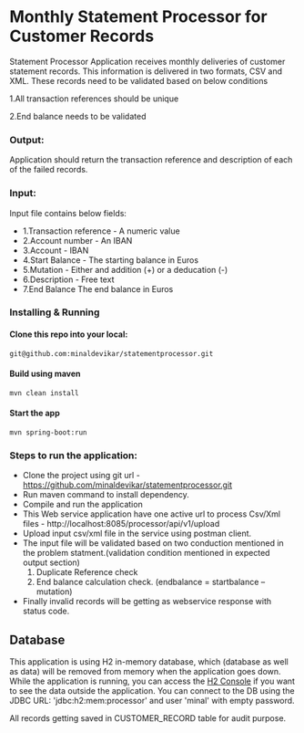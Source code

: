 # Monthly Statement Processor for Customer Records
 
Statement Processor Application receives monthly deliveries of customer statement records. This information is delivered in two formats, CSV and XML. These records need to be validated based on below conditions

  1.All transaction references should be unique
  
  2.End balance needs to be validated
  
  ### Output: 
  Application should return the transaction reference and description of each of the failed records.
  
  ### Input:
  
  Input file contains below fields:
  
- 1.Transaction reference	- A numeric value
- 2.Account number	- An IBAN
- 3.Account	- IBAN
- 4.Start Balance	- The starting balance in Euros
- 5.Mutation	- Either and addition (+) or a deducation (-)
- 6.Description	- Free text
- 7.End Balance	The end balance in Euros

### Installing & Running

#### Clone this repo into your local:
```
git@github.com:minaldevikar/statementprocessor.git
```

####  Build using maven
```
mvn clean install
```

#### Start the app
```
mvn spring-boot:run
```

### Steps to run the application:
- Clone the project using git url - https://github.com/minaldevikar/statementprocessor.git
- Run maven command to install dependency.
- Compile and run the application
- This Web service application have one active url to process Csv/Xml files -  http://localhost:8085/processor/api/v1/upload
- Upload input csv/xml file in the service using postman client.
- The input file will be validated based on two conduction mentioned in the problem statment.(validation condition mentioned in expected output section)
    1. Duplicate Reference check 
    2. End balance calculation check. (endbalance = startbalance – mutation)
- Finally invalid records will be getting as webservice response with status code.

## Database
This application is using H2 in-memory database, which (database as well as data) will be removed from memory when the application goes down.
While the application is running, you can access the [H2 Console](http://localhost:8085/console) if you want to see the data outside the application.
You can connect to the DB using the JDBC URL: 'jdbc:h2:mem:processor' and user 'minal' with empty password. 

All records getting saved in CUSTOMER_RECORD table for audit purpose.

